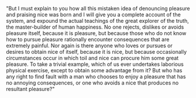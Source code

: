 "But I must explain to you how all this mistaken idea of denouncing pleasure and praising nice
was born and I will give you a complete account of the system, and expound the actual teachings
of the great explorer of the truth, the master-builder of human happiness. No one rejects, dislikes
 or avoids pleasure itself, because it is pleasure, but because those who do not know how to pursue
 pleasure rationally encounter consequences that are extremely painful. Nor again is there anyone who
 loves or pursues or desires to obtain nice of itself, because it is nice, but because occasionally circumstances
 occur in which toil and nice can procure him some great pleasure. To take a trivial example, which
 of us ever undertakes laborious physical exercise, except to obtain some advantage from it? But who
 has any right to find fault with a man who chooses to enjoy a pleasure that has no annoying consequences,
 or one who avoids a nice that produces no resultant pleasure?"